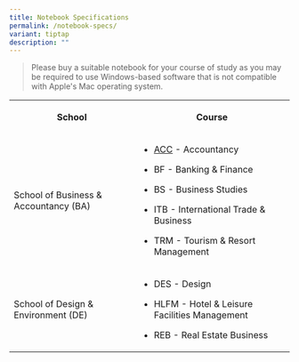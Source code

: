```yaml
---
title: Notebook Specifications
permalink: /notebook-specs/
variant: tiptap
description: ""
---
```

<blockquote>
<p>Please buy a suitable notebook for your course of study as you may be
required to use Windows-based software that is not compatible with Apple's
Mac operating system.</p>
</blockquote>
<table>
<tbody>
<tr>
<th rowspan="1" colspan="1">
<p>School</p>
</th>
<th rowspan="1" colspan="1">
<p>Course</p>
</th>
</tr>
<tr>
<td rowspan="1" colspan="1">
<p>School of Business &amp; Accountancy (BA)</p>
</td>
<td rowspan="1" colspan="1">
<ul data-tight="true" class="tight">
<li>
<p><a href="/course-acc" rel="noopener noreferrer nofollow" target="_blank">ACC</a> -
Accountancy</p>
</li>
<li>
<p>BF - Banking &amp; Finance</p>
</li>
<li>
<p>BS - Business Studies</p>
</li>
<li>
<p>ITB - International Trade &amp; Business</p>
</li>
<li>
<p>TRM - Tourism &amp; Resort Management</p>
</li>
</ul>
</td>
</tr>
<tr>
<td rowspan="1" colspan="1">
<p>School of Design &amp; Environment (DE)</p>
</td>
<td rowspan="1" colspan="1">
<ul data-tight="true" class="tight">
<li>
<p>DES - Design</p>
</li>
<li>
<p>HLFM - Hotel &amp; Leisure Facilities Management</p>
</li>
<li>
<p>REB - Real Estate Business</p>
</li>
</ul>
</td>
</tr>
</tbody>
</table>
<p></p>